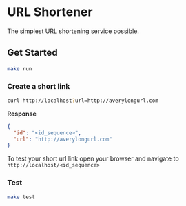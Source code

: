 # URL Shortener

The simplest URL shortening service possible.

## Get Started

```bash
make run
```

### Create a short link

```bash
curl http://localhost?url=http://averylongurl.com
```

**Response**

```json
{
  "id": "<id_sequence>",
  "url": "http://averylongurl.com"
}
```

To test your short url link open your browser and navigate to `http://localhost/<id_sequence>`

### Test
```bash
make test
```